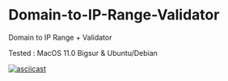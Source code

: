 # Domain-to-IP-Range-Validator
Domain to IP Range + Validator

Tested : MacOS 11.0 Bigsur & Ubuntu/Debian

[![asciicast](https://asciinema.org/a/T0fFdcN8gCQlDfLMmianJvI1n.svg)](https://asciinema.org/a/T0fFdcN8gCQlDfLMmianJvI1n)
